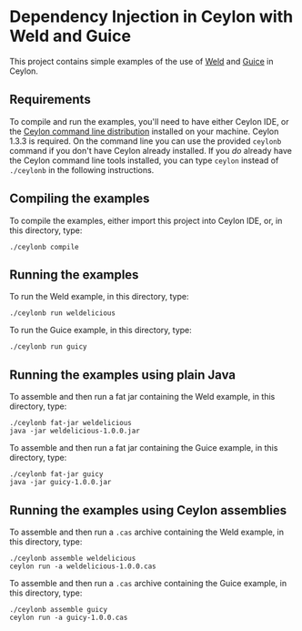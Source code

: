 # Dependency Injection in Ceylon with Weld and Guice

This project contains simple examples of the use of [Weld][] 
and [Guice][] in Ceylon.

[Weld]: http://weld.cdi-spec.org
[Guice]: https://github.com/google/guice

## Requirements

To compile and run the examples, you'll need to have either
Ceylon IDE, or the [Ceylon command line distribution][download] 
installed on your machine. Ceylon 1.3.3 is required. On the
command line you can use the provided `ceylonb` command if 
you don't have Ceylon already installed. If you *do* already
have the Ceylon command line tools installed, you can type
`ceylon` instead of `./ceylonb` in the following 
instructions. 

[download]: http://ceylon-lang.org/download

## Compiling the examples

To compile the examples, either import this project into
Ceylon IDE, or, in this directory, type:

    ./ceylonb compile

## Running the examples

To run the Weld example, in this directory, type:

    ./ceylonb run weldelicious

To run the Guice example, in this directory, type:

    ./ceylonb run guicy
    
## Running the examples using plain Java

To assemble and then run a fat jar containing the Weld 
example, in this directory, type:

    ./ceylonb fat-jar weldelicious
    java -jar weldelicious-1.0.0.jar

To assemble and then run a fat jar containing the Guice 
example, in this directory, type:

    ./ceylonb fat-jar guicy
    java -jar guicy-1.0.0.jar

## Running the examples using Ceylon assemblies

To assemble and then run a `.cas` archive  containing the 
Weld example, in this directory, type:

    ./ceylonb assemble weldelicious
    ceylon run -a weldelicious-1.0.0.cas

To assemble and then run a `.cas` archive  containing the 
Guice example, in this directory, type:

    ./ceylonb assemble guicy
    ceylon run -a guicy-1.0.0.cas
